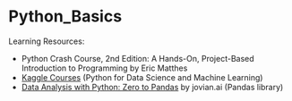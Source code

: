 # Python_Basics

Learning Resources:
- Python Crash Course, 2nd Edition: A Hands-On, Project-Based Introduction to Programming by Eric Matthes
- [Kaggle Courses](https://www.kaggle.com/learn) (Python for Data Science and Machine Learning)
- [Data Analysis with Python: Zero to Pandas](https://jovian.ai/learn/data-analysis-with-python-zero-to-pandas) by jovian.ai (Pandas library)
